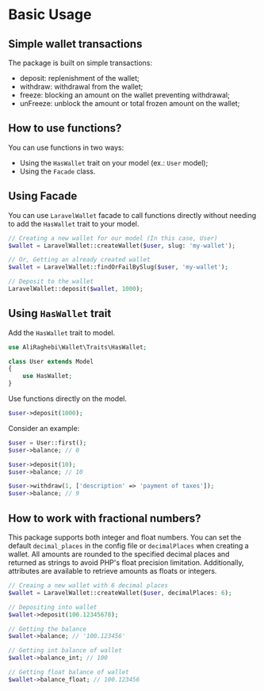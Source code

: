 # Basic Usage

## Simple wallet transactions

The package is built on simple transactions:

- deposit: replenishment of the wallet;
- withdraw: withdrawal from the wallet;
- freeze: blocking an amount on the wallet preventing withdrawal;
- unFreeze: unblock the amount or total frozen amount on the wallet;

## How to use functions?

You can use functions in two ways:

- Using the `HasWallet` trait on your model (ex.: `User` model);
- Using the `Facade` class.

## Using Facade

You can use `LaravelWallet` facade to call functions directly without needing to add the `HasWallet` trait to your
model.

```php
// Creating a new wallet for our model (In this case, User)
$wallet = LaravelWallet::createWallet($user, slug: 'my-wallet');

// Or, Getting an already created wallet
$wallet = LaravelWallet::findOrFailBySlug($user, 'my-wallet');

// Deposit to the wallet
LaravelWallet::deposit($wallet, 1000);
```

## Using `HasWallet` trait

Add the `HasWallet` trait to model.

```php
use AliRaghebi\Wallet\Traits\HasWallet;

class User extends Model
{
    use HasWallet;
}
```

Use functions directly on the model.

```php
$user->deposit(1000);
```

Consider an example:

```php
$user = User::first();
$user->balance; // 0

$user->deposit(10);
$user->balance; // 10

$user->withdraw(1, ['description' => 'payment of taxes']);
$user->balance; // 9
```

## How to work with fractional numbers?

This package supports both integer and float numbers. You can set the default `decimal_places` in the config file or
`decimalPlaces` when
creating a wallet. All amounts are rounded to the specified decimal places and returned as strings to avoid PHP's
float precision limitation. Additionally, attributes are available to retrieve amounts as floats or integers.

```php
// Creaing a new wallet with 6 decimal places
$wallet = LaravelWallet::createWallet($user, decimalPlaces: 6);

// Depositing into wallet
$wallet->deposit(100.12345678);

// Getting the balance
$wallet->balance; // '100.123456'

// Getting int balance of wallet
$wallet->balance_int; // 100

// Getting float balance of wallet
$wallet->balance_float; // 100.123456
```